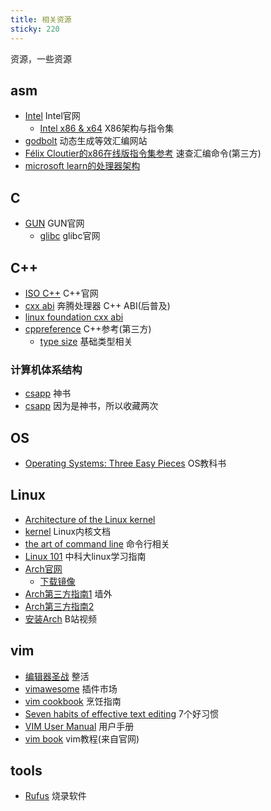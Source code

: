 ```yaml
---
title: 相关资源
sticky: 220
---
```


资源，一些资源
<!-- more -->

## asm

* [Intel](https://www.intel.com/content/www/us/en/homepage.html) Intel官网
  * [Intel x86 & x64](https://www.intel.com/content/www/us/en/developer/articles/technical/intel-sdm.html?wapkw=x86-64%200set) X86架构与指令集
* [godbolt](https://godbolt.org/) 动态生成等效汇编网站
* [Félix Cloutier的x86在线版指令集参考](https://www.felixcloutier.com/x86/) 速查汇编命令(第三方)
* [microsoft learn的处理器架构](https://learn.microsoft.com/en-us/windows-hardware/drivers/debugger/processor-architecture)

## C

* [GUN](https://www.gnu.org/) GUN官网
  * [glibc](https://ftp.gnu.org/gnu/glibc/) glibc官网

## C++

* [ISO C++](https://isocpp.org/) C++官网
* [cxx abi](https://itanium-cxx-abi.github.io/cxx-abi/) 奔腾处理器 C++ ABI(后普及)
* [linux foundation cxx abi](http://refspecs.linux-foundation.org/cxxabi-1.83.html)
* [cppreference](https://en.cppreference.com/w/) C++参考(第三方)
  * [type size](https://en.cppreference.com/w/cpp/language/types) 基础类型相关

### 计算机体系结构

* [csapp](https://www.cs.sfu.ca/~ashriram/Courses/CS295/assets/books/CSAPP_2016.pdf) 神书
* [csapp](https://csapp.cs.cmu.edu/3e/pieces/csapptalk3e.pdf) 因为是神书，所以收藏两次

## OS

* [Operating Systems: Three Easy Pieces](https://pages.cs.wisc.edu/~remzi/OSTEP/) OS教科书

## Linux

* [Architecture of the Linux kernel](https://www.sra.uni-hannover.de/Lehre/WS17/S_AKSI/preview/document.pdf)
* [kernel](https://docs.kernel.org/next/index.html) Linux内核文档
* [the art of command line](https://github.com/jlevy/the-art-of-command-line) 命令行相关
* [Linux 101](https://101.ustclug.org/) 中科大linux学习指南
* [Arch官网](https://archlinux.org/)
  * [下载镜像](https://archlinux.org/download/)
* [Arch第三方指南1](https://archlinuxstudio.github.io/ArchLinuxTutorial/#/) 墙外
* [Arch第三方指南2](https://arch.icekylin.online/guide/)
* [安装Arch](https://www.bilibili.com/video/BV1fk4y1w7wq/?spm_id_from=333.999.0.0&vd_source=8836eda798f42e634172036484104534) B站视频

## vim

* [编辑器圣战](https://www.bilibili.com/video/BV1XA4y1o7Lw/?spm_id_from=333.337.search-card.all.click&vd_source=8836eda798f42e634172036484104534) 整活
* [vimawesome](https://vimawesome.com/) 插件市场
* [vim cookbook](http://www.oualline.com/vim-cook.html) 烹饪指南
* [Seven habits of effective text editing](https://www.moolenaar.net/habits.html) 7个好习惯
* [VIM User Manual](http://www.eandem.co.uk/mrw/vim/usr_doc/index.html) 用户手册
* [vim book](https://www.truth.sk/vim/vimbook-OPL.pdf) vim教程(来自官网)

## tools

* [Rufus](https://rufus.ie/en/#) 烧录软件
